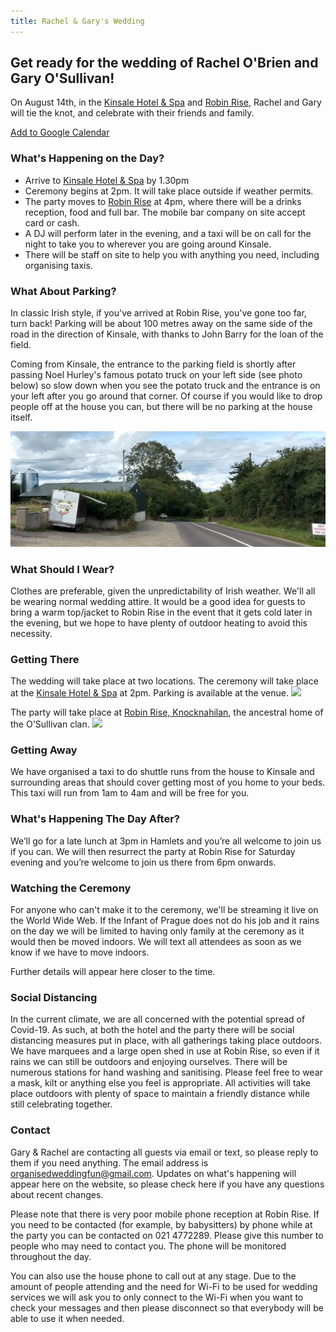 ```yaml
---
title: Rachel & Gary's Wedding
---
```


## Get ready for the wedding of Rachel O'Brien and Gary O'Sullivan!

On August 14th, in the [Kinsale Hotel & Spa](https://www.kinsalehotelandspa.ie/) and [Robin Rise](https://goo.gl/maps/pEDN199CXB1QTMfu9), Rachel and Gary will tie the knot, and celebrate with their friends and family.

[Add to Google Calendar](http://www.google.com/calendar/event?action=TEMPLATE&text=Rachel%20%26%20Gary's%20Wedding&dates=20200814T140000/20200815T020000&details=We're%20looking%20forward%20to%20having%20your%20celebrate%20our%20special%20day%20with%20us!%20Please%20go%20to%20rachelandgary.com%20for%20up%20to%20date%20details%20on%20attending%20the%20wedding&location=https%3A%2F%2Fwww.kinsalehotelandspa.ie%2F)

### What's Happening on the Day?

- Arrive to [Kinsale Hotel & Spa](https://g.page/hotelkinsale?share) by 1.30pm
- Ceremony begins at 2pm. It will take place outside if weather permits.
- The party moves to [Robin Rise](https://goo.gl/maps/fT21DcQ49QYxPvdQ9) at 4pm, where there will be a drinks reception, food and full bar. The mobile bar company on site accept card or cash.
- A DJ will perform later in the evening, and a taxi will be on call for the night to take you to wherever you are going around Kinsale.
- There will be staff on site to help you with anything you need, including organising taxis.

### What About Parking?

In classic Irish style, if you've arrived at Robin Rise, you've gone too far, turn back! Parking will be about 100 metres away on the same side of the road in the direction of Kinsale, with thanks to John Barry for the loan of the field.

Coming from Kinsale, the entrance to the parking field is shortly after passing Noel Hurley's famous potato truck on your left side (see photo below) so slow down when you see the potato truck and the entrance is on your left after you go around that corner. Of course if you would like to drop people off at the house you can, but there will be no parking at the house itself.

![Famous Potato Truck](assets/images/potato_truck.jpg)

### What Should I Wear?

Clothes are preferable, given the unpredictability of Irish weather. We'll all be wearing normal wedding attire. It would be a good idea for guests to bring a warm top/jacket to Robin Rise in the event that it gets cold later in the evening, but we hope to have plenty of outdoor heating to avoid this necessity.

### Getting There

The wedding will take place at two locations. The ceremony will take place at the [Kinsale Hotel & Spa](https://www.kinsalehotelandspa.ie/) at 2pm. Parking is available at the venue.
[<img src="{{ site.baseurl }}/assets/images/Map_Carlton.png" />](https://g.page/hotelkinsale?share)

The party will take place at [Robin Rise, Knocknahilan](https://goo.gl/maps/pEDN199CXB1QTMfu9), the ancestral home of the O'Sullivan clan.
[<img src="{{ site.baseurl }}/assets/images/Map_RobinRise.png" />](https://goo.gl/maps/fT21DcQ49QYxPvdQ9)

### Getting Away

We have organised a taxi to do shuttle runs from the house to Kinsale and surrounding areas that should cover getting most of you home to your beds. This taxi will run from 1am to 4am and will be free for you.

### What's Happening The Day After?

We’ll go for a late lunch at 3pm in Hamlets and you’re all welcome to join us if you can. We will then resurrect the party at Robin Rise for Saturday evening and you’re welcome to join us there from 6pm onwards.

### Watching the Ceremony

For anyone who can't make it to the ceremony, we'll be streaming it live on the World Wide Web. If the Infant of Prague does not do his job and it rains on the day we will be limited to having only family at the ceremony as it would then be moved indoors. We will text all attendees as soon as we know if we have to move indoors.

Further details will appear here closer to the time.

### Social Distancing

In the current climate, we are all concerned with the potential spread of Covid-19. As such, at both the hotel and the party there will be social distancing measures put in place, with all gatherings taking place outdoors. We have marquees and a large open shed in use at Robin Rise, so even if it rains we can still be outdoors and enjoying ourselves. There will be numerous stations for hand washing and sanitising. Please feel free to wear a mask, kilt or anything else you feel is appropriate. All activities will take place outdoors with plenty of space to maintain a friendly distance while still celebrating together.

### Contact

Gary & Rachel are contacting all guests via email or text, so please reply to them if you need anything. The email address is [organisedweddingfun@gmail.com](mailto:organisedweddingfun@gmail.com). Updates on what's happening will appear here on the website, so please check here if you have any questions about recent changes.

Please note that there is very poor mobile phone reception at Robin Rise. If you need to be contacted (for example, by babysitters) by phone while at the party you can be contacted on 021 4772289. Please give this number to people who may need to contact you. The phone will be monitored throughout the day.

You can also use the house phone to call out at any stage. Due to the amount of people attending and the need for Wi-Fi to be used for wedding services we will ask you to only connect to the Wi-Fi when you want to check your messages and then please disconnect so that everybody will be able to use it when needed.
